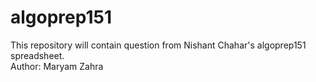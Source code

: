 # algoprep151
This repository will contain question from Nishant Chahar's algoprep151 spreadsheet. 
<br>
Author: Maryam Zahra
